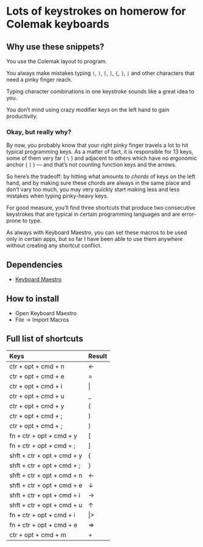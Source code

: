 # Lots of keystrokes on homerow for Colemak keyboards

## Why use these snippets?
You use the Colemak layout to program.

You always make mistakes typing `(`, `)`, `[`, `]`, `{`, `}`, `|` and other characters that need a pinky finger reach.

Typing character combinations in one keystroke sounds like a great idea to you.

You don’t mind using crazy modifier keys on the left hand to gain productivity.

### Okay, but really why?
By now, you probably know that your right pinky finger travels a lot to hit typical programming keys.
As a matter of fact, it is responsible for 13 keys, some of them very far ( `\` ) and adjacent to others which have no ergonomic anchor ( `]` ) — and that’s not counting function keys and the arrows.

So here’s the tradeoff: by hitting what amounts to _chords_ of keys on the left hand, and by making sure these chords are always in the same place and don’t vary too much, you may very quickly start making less and less mistakes when typing pinky-heavy keys.

For good measure, you’ll find three shortcuts that produce two consecutive keystrokes that are typical in certain programming languages and are error-prone to type.

As always with Keyboard Maestro, you can set these macros to be used only in certain apps, but so far I have been able to use them anywhere without creating any shortcut conflict.

## Dependencies

* [Keyboard Maestro](http://www.keyboardmaestro.com/)

## How to install

* Open Keyboard Maestro
* File → Import Macros

## Full list of shortcuts

| Keys                        | Result                  |
|:----------------------------|:------------------------|
| ctr + opt + cmd + n         | <-                      |
| ctr + opt + cmd + e         | =                       |
| ctr + opt + cmd + i         | \|                      |
| ctr + opt + cmd + u         | _                       |
| ctr + opt + cmd + y         | (                       |
| ctr + opt + cmd + ;         | )                       |
| ctr + opt + cmd + ;         | )                       |
| fn + ctr + opt + cmd + y    | [                       |
| fn + ctr + opt + cmd + ;    | ]                       |
| shft + ctr + opt + cmd + y  | {                       |
| shft + ctr + opt + cmd + ;  | }                       |
| shft + ctr + opt + cmd + n  | ←                       |
| shft + ctr + opt + cmd + e  | ↓                       |
| shft + ctr + opt + cmd + i  | →                       |
| shft + ctr + opt + cmd + u  | ↑                       |
| fn + ctr + opt + cmd + i    | \|>                     |
| fn + ctr + opt + cmd + e    | =>                      |
| ctr + opt + cmd + m         | +                       |